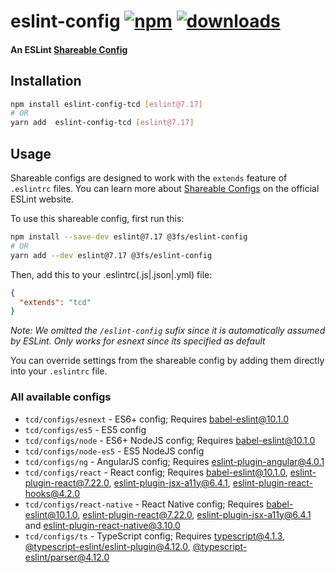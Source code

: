# eslint-config [![npm][npm-image]][npm-url] [![downloads][downloads-image]][downloads-url]

#### An ESLint [Shareable Config][shareable-configs-url]

## Installation

```sh
npm install eslint-config-tcd [eslint@7.17]
# OR
yarn add  eslint-config-tcd [eslint@7.17]
```

## Usage

Shareable configs are designed to work with the `extends` feature of `.eslintrc` files.
You can learn more about
[Shareable Configs][shareable-configs-url] on the
official ESLint website.

To use this shareable config, first run this:

```sh
npm install --save-dev eslint@7.17 @3fs/eslint-config
# OR
yarn add --dev eslint@7.17 @3fs/eslint-config
```

Then, add this to your .eslintrc(.js|.json|.yml) file:

```json
{
  "extends": "tcd"
}
```

*Note: We omitted the `/eslint-config` sufix since it is automatically assumed by ESLint. Only works for esnext since its specified as default*

You can override settings from the shareable config by adding them directly into your
`.eslintrc` file.

### All available configs

* `tcd/configs/esnext` - ES6+ config; Requires [babel-eslint@10.1.0][babel-eslint]
* `tcd/configs/es5` - ES5 config
* `tcd/configs/node` - ES6+ NodeJS config; Requires [babel-eslint@10.1.0][babel-eslint]
* `tcd/configs/node-es5` - ES5 NodeJS config
* `tcd/configs/ng` - AngularJS config; Requires [eslint-plugin-angular@4.0.1][eslint-plugin-angular]
* `tcd/configs/react` - React config; Requires [babel-eslint@10.1.0][babel-eslint], [eslint-plugin-react@7.22.0][eslint-plugin-react], [eslint-plugin-jsx-a11y@6.4.1][eslint-plugin-jsx-a11y], [eslint-plugin-react-hooks@4.2.0][eslint-plugin-react-hooks]
* `tcd/configs/react-native` - React Native config; Requires [babel-eslint@10.1.0][babel-eslint], [eslint-plugin-react@7.22.0][eslint-plugin-react], [eslint-plugin-jsx-a11y@6.4.1][eslint-plugin-jsx-a11y] and [eslint-plugin-react-native@3.10.0][eslint-plugin-react-native]
* `tcd/configs/ts` - TypeScript config; Requires [typescript@4.1.3][typescript], [@typescript-eslint/eslint-plugin@4.12.0][@typescript-eslint/eslint-plugin], [@typescript-eslint/parser@4.12.0][@typescript-eslint/parser]



[//]: # (URLs)

[//]: # (main)

[npm-image]: https://img.shields.io/npm/v/@3fs/eslint-config.svg
[npm-url]: https://npmjs.org/package/@3fs/eslint-config
[downloads-image]: https://img.shields.io/npm/dm/@3fs/eslint-config.svg
[downloads-url]: https://npmjs.org/package/@3fs/eslint-config
[shareable-configs-url]: http://eslint.org/docs/developer-guide/shareable-configs

[//]: # (other)

[babel-eslint]: https://www.npmjs.com/package/babel-eslint
[eslint-plugin-angular]: https://www.npmjs.com/package/eslint-plugin-angular
[eslint-plugin-react]: https://www.npmjs.com/package/eslint-plugin-react
[eslint-plugin-jsx-a11y]: https://www.npmjs.com/package/eslint-plugin-jsx-a11y
[eslint-plugin-react-hooks]: https://www.npmjs.com/package/eslint-plugin-react-hooks
[typescript]: https://www.npmjs.com/package/typescript
[@typescript-eslint/parser]: https://www.npmjs.com/package/@typescript-eslint/parser
[@typescript-eslint/eslint-plugin]: https://www.npmjs.com/package/@typescript-eslint/eslint-plugin
[eslint-plugin-react-native]: https://www.npmjs.com/package/eslint-plugin-react-native

